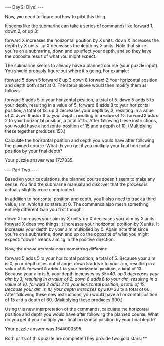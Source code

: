 --- Day 2: Dive! ---

Now, you need to figure out how to pilot this thing.

It seems like the submarine can take a series of commands like forward 1, down 2, or up 3:

forward X increases the horizontal position by X units.
down X increases the depth by X units.
up X decreases the depth by X units.
Note that since you're on a submarine, down and up affect your depth, and so they have the opposite result of what you might expect.

The submarine seems to already have a planned course (your puzzle input). You should probably figure out where it's going. For example:

forward 5
down 5
forward 8
up 3
down 8
forward 2
Your horizontal position and depth both start at 0. The steps above would then modify them as follows:

forward 5 adds 5 to your horizontal position, a total of 5.
down 5 adds 5 to your depth, resulting in a value of 5.
forward 8 adds 8 to your horizontal position, a total of 13.
up 3 decreases your depth by 3, resulting in a value of 2.
down 8 adds 8 to your depth, resulting in a value of 10.
forward 2 adds 2 to your horizontal position, a total of 15.
After following these instructions, you would have a horizontal position of 15 and a depth of 10. (Multiplying these together produces 150.)

Calculate the horizontal position and depth you would have after following the planned course. What do you get if you multiply your final horizontal position by your final depth?

Your puzzle answer was 1727835.

--- Part Two ---

Based on your calculations, the planned course doesn't seem to make any sense. You find the submarine manual and discover that the process is actually slightly more complicated.

In addition to horizontal position and depth, you'll also need to track a third value, aim, which also starts at 0. The commands also mean something entirely different than you first thought:

down X increases your aim by X units.
up X decreases your aim by X units.
forward X does two things:
It increases your horizontal position by X units.
It increases your depth by your aim multiplied by X.
Again note that since you're on a submarine, down and up do the opposite of what you might expect: "down" means aiming in the positive direction.

Now, the above example does something different:

forward 5 adds 5 to your horizontal position, a total of 5. Because your aim is 0, your depth does not change.
down 5 adds 5 to your aim, resulting in a value of 5.
forward 8 adds 8 to your horizontal position, a total of 13. Because your aim is 5, your depth increases by 8*5=40.
up 3 decreases your aim by 3, resulting in a value of 2.
down 8 adds 8 to your aim, resulting in a value of 10.
forward 2 adds 2 to your horizontal position, a total of 15. Because your aim is 10, your depth increases by 2*10=20 to a total of 60.
After following these new instructions, you would have a horizontal position of 15 and a depth of 60. (Multiplying these produces 900.)

Using this new interpretation of the commands, calculate the horizontal position and depth you would have after following the planned course. What do you get if you multiply your final horizontal position by your final depth?

Your puzzle answer was 1544000595.

Both parts of this puzzle are complete! They provide two gold stars: **